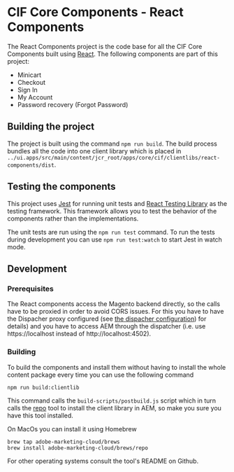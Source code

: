 # CIF Core Components - React Components

The React Components project is the code base for all the CIF Core Components built using [React](https://reactjs.org/). The following components are part of this project:

-   Minicart
-   Checkout
-   Sign In
-   My Account
-   Password recovery (Forgot Password)

## Building the project

The project is built using the command `npm run build`. The build process bundles all the code into one client library which is placed in `../ui.apps/src/main/content/jcr_root/apps/core/cif/clientlibs/react-components/dist`.

## Testing the components

This project uses [Jest](https://jestjs.io/) for running unit tests and [React Testing Library](https://testing-library.com/docs/react-testing-library/intro) as the testing framework. This framework allows you to test the behavior of the components rather than the implementations.

The unit tests are run using the `npm run test` command. To run the tests during development you can use `npm run test:watch` to start Jest in watch mode.

## Development

### Prerequisites

The React components access the Magento backend directly, so the calls have to be proxied in order to avoid CORS issues. For this you have to have the Dispacher proxy configured (see [the dispacher configuration](../dispatcher)) for details) and you have to access AEM through the dispatcher (i.e. use https://localhost instead of http://localhost:4502).

### Building

To build the components and install them without having to install the whole content package every time you can use the following command

```
npm run build:clientlib
```

This command calls the `build-scripts/postbuild.js` script which in turn calls the [repo](https://github.com/Adobe-Marketing-Cloud/tools/tree/master/repo) tool to install the client library in AEM, so make you sure you have this tool installed.

On MacOs you can install it using Homebrew

```
brew tap adobe-marketing-cloud/brews
brew install adobe-marketing-cloud/brews/repo
```

For other operating systems consult the tool's README on Github.
